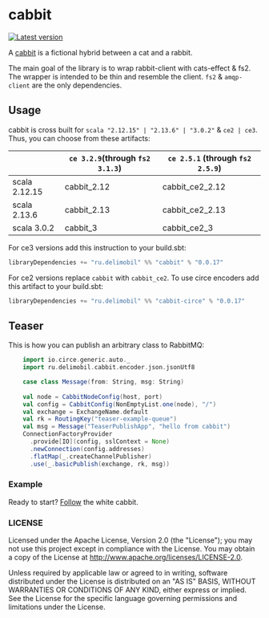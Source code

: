 cabbit
=============

[![Latest version](https://img.shields.io/badge/cabbit-0.0.17-orange.svg)](https://github.com/delimobil/cabbit)

A [cabbit] is a fictional hybrid between a cat and a rabbit.

The main goal of the library is to wrap rabbit-client with cats-effect & fs2.
The wrapper is intended to be thin and resemble the client.
`fs2` & `amqp-client` are the only dependencies.

[cabbit]: https://en.wikipedia.org/wiki/Cabbit

## Usage

cabbit is cross built for `scala "2.12.15" | "2.13.6" | "3.0.2"` & `ce2 | ce3`.
Thus, you can choose from these artifacts:

|               | `ce 3.2.9`(through `fs2 3.1.3`) | `ce 2.5.1` (through `fs2 2.5.9`) |
|      ---      | --- | --- |
| scala 2.12.15 | cabbit_2.12 | cabbit_ce2_2.12 |
| scala 2.13.6  | cabbit_2.13 | cabbit_ce2_2.13 |
| scala 3.0.2   | cabbit_3    | cabbit_ce2_3    |


For ce3 versions add this instruction to your build.sbt:
```sbt
libraryDependencies += "ru.delimobil" %% "cabbit" % "0.0.17"
```
For ce2 versions replace `cabbit` with `cabbit_ce2`.
To use circe encoders add this artifact to your build.sbt:
```sbt
libraryDependencies += "ru.delimobil" %% "cabbit-circe" % "0.0.17"
```

## Teaser
This is how you can publish an arbitrary class to RabbitMQ:

```scala
    import io.circe.generic.auto._
    import ru.delimobil.cabbit.encoder.json.jsonUtf8

    case class Message(from: String, msg: String)    
    
    val node = CabbitNodeConfig(host, port)
    val config = CabbitConfig(NonEmptyList.one(node), "/")
    val exchange = ExchangeName.default
    val rk = RoutingKey("teaser-example-queue")
    val msg = Message("TeaserPublishApp", "hello from cabbit")
    ConnectionFactoryProvider
      .provide[IO](config, sslContext = None)
      .newConnection(config.addresses)
      .flatMap(_.createChannelPublisher)
      .use(_.basicPublish(exchange, rk, msg))
```

### Example
Ready to start? [Follow] the white cabbit.

[Follow]: https://github.com/delimobil/cabbit-example

### LICENSE ###
Licensed under the Apache License, Version 2.0 (the "License"); you may not use this project except in compliance with the License. You may obtain a copy of the License at http://www.apache.org/licenses/LICENSE-2.0.

Unless required by applicable law or agreed to in writing, software distributed under the License is distributed on an "AS IS" BASIS, WITHOUT WARRANTIES OR CONDITIONS OF ANY KIND, either express or implied. See the License for the specific language governing permissions and limitations under the License.
